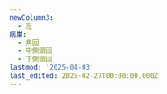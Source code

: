 ```yaml
---
newColumn3:
  - 左
病巣:
  - 角回
  - 中側頭回
  - 下側頭回
lastmod: '2025-04-03'
last_edited: 2025-02-27T00:00:00.000Z
---
```



